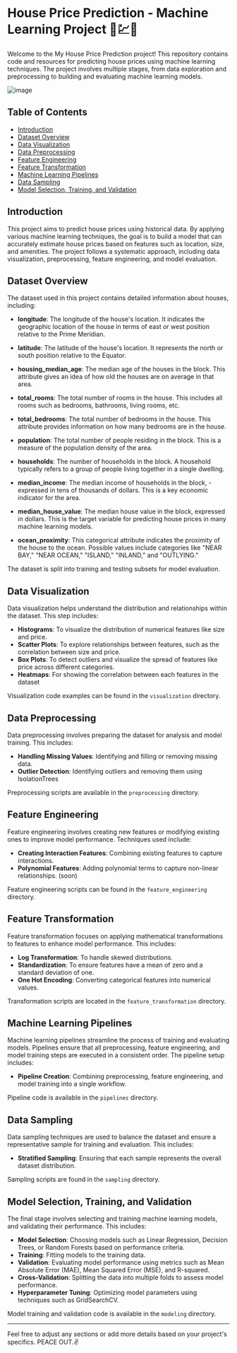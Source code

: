 # House Price Prediction - Machine Learning Project 🏡💹💸

Welcome to the My House Price Prediction project! This repository contains code and resources for predicting house prices using machine learning techniques. The project involves multiple stages, from data exploration and preprocessing to building and evaluating machine learning models.

![image](https://github.com/user-attachments/assets/153fdc59-af6d-4513-a83f-a6e51cdac25a)

## Table of Contents

- [Introduction](#introduction)
- [Dataset Overview](#dataset-overview)
- [Data Visualization](#data-visualization)
- [Data Preprocessing](#data-preprocessing)
- [Feature Engineering](#feature-engineering)
- [Feature Transformation](#feature-transformation)
- [Machine Learning Pipelines](#machine-learning-pipelines)
- [Data Sampling](#data-sampling)
- [Model Selection, Training, and Validation](#model-selection-training-and-validation)

## Introduction

This project aims to predict house prices using historical data. By applying various machine learning techniques, the goal is to build a model that can accurately estimate house prices based on features such as location, size, and amenities. The project follows a systematic approach, including data visualization, preprocessing, feature engineering, and model evaluation.

## Dataset Overview

The dataset used in this project contains detailed information about houses, including:

- **longitude**: The longitude of the house's location. It indicates the geographic location of the house in terms of east or west position relative to the Prime Meridian.

- **latitude**: The latitude of the house's location. It represents the north or south position relative to the Equator.

- **housing_median_age**: The median age of the houses in the block. This attribute gives an idea of how old the houses are on average in that area.

- **total_rooms**: The total number of rooms in the house. This includes all rooms such as bedrooms, bathrooms, living rooms, etc.

- **total_bedrooms**: The total number of bedrooms in the house. This attribute provides information on how many bedrooms are in the house.

- **population**: The total number of people residing in the block. This is a measure of the population density of the area.

- **households**: The number of households in the block. A household typically refers to a group of people living together in a single dwelling.

- **median_income**: The median income of households in the block, - expressed in tens of thousands of dollars. This is a key economic indicator for the area.

- **median_house_value**: The median house value in the block, expressed in dollars. This is the target variable for predicting house prices in many machine learning models.

- **ocean_proximity**: This categorical attribute indicates the proximity of the house to the ocean. Possible values include categories like "NEAR BAY," "NEAR OCEAN," "ISLAND," "INLAND," and "OUTLYING."

The dataset is split into training and testing subsets for model evaluation.

## Data Visualization

Data visualization helps understand the distribution and relationships within the dataset. This step includes:

- **Histograms**: To visualize the distribution of numerical features like size and price.
- **Scatter Plots**: To explore relationships between features, such as the correlation between size and price.
- **Box Plots**: To detect outliers and visualize the spread of features like price across different categories.
- **Heatmaps**: For showing the correlation between each features in the dataset

Visualization code examples can be found in the `visualization` directory.

## Data Preprocessing

Data preprocessing involves preparing the dataset for analysis and model training. This includes:

- **Handling Missing Values**: Identifying and filling or removing missing data.
- **Outlier Detection**: Identifying outliers and removing them using IsolationTrees

Preprocessing scripts are available in the `preprocessing` directory.

## Feature Engineering

Feature engineering involves creating new features or modifying existing ones to improve model performance. Techniques used include:

- **Creating Interaction Features**: Combining existing features to capture interactions.
- **Polynomial Features**: Adding polynomial terms to capture non-linear relationships. (soon)

Feature engineering scripts can be found in the `feature_engineering` directory.

## Feature Transformation

Feature transformation focuses on applying mathematical transformations to features to enhance model performance. This includes:

- **Log Transformation**: To handle skewed distributions.
- **Standardization**: To ensure features have a mean of zero and a standard deviation of one.
- **One Hot Encoding**: Converting categorical features into numerical values.

Transformation scripts are located in the `feature_transformation` directory.

## Machine Learning Pipelines

Machine learning pipelines streamline the process of training and evaluating models. Pipelines ensure that all preprocessing, feature engineering, and model training steps are executed in a consistent order. The pipeline setup includes:

- **Pipeline Creation**: Combining preprocessing, feature engineering, and model training into a single workflow.

Pipeline code is available in the `pipelines` directory.

## Data Sampling

Data sampling techniques are used to balance the dataset and ensure a representative sample for training and evaluation. This includes:

- **Stratified Sampling**: Ensuring that each sample represents the overall dataset distribution.

Sampling scripts are found in the `sampling` directory.

## Model Selection, Training, and Validation

The final stage involves selecting and training machine learning models, and validating their performance. This includes:

- **Model Selection**: Choosing models such as Linear Regression, Decision Trees, or Random Forests based on performance criteria.
- **Training**: Fitting models to the training data.
- **Validation**: Evaluating model performance using metrics such as Mean Absolute Error (MAE), Mean Squared Error (MSE), and R-squared.
- **Cross-Validation**: Splitting the data into multiple folds to assess model performance.
- **Hyperparameter Tuning**: Optimizing model parameters using techniques such as GridSearchCV.

Model training and validation code is available in the `modeling` directory.

---

Feel free to adjust any sections or add more details based on your project's specifics. PEACE OUT.✌️